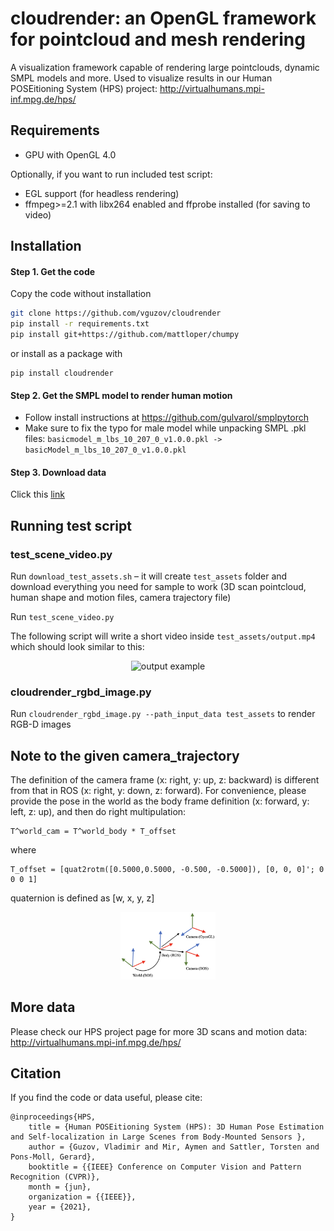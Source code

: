 # cloudrender: an OpenGL framework for pointcloud and mesh rendering
A visualization framework capable of rendering large pointclouds, dynamic SMPL models and more. Used to visualize results in our Human POSEitioning System (HPS) project: http://virtualhumans.mpi-inf.mpg.de/hps/

## Requirements
- GPU with OpenGL 4.0 

Optionally, if you want to run included test script:
- EGL support (for headless rendering)
- ffmpeg>=2.1 with libx264 enabled and ffprobe installed (for saving to video)

## Installation
#### Step 1. Get the code
Copy the code without installation
```bash
git clone https://github.com/vguzov/cloudrender
pip install -r requirements.txt
pip install git+https://github.com/mattloper/chumpy
```
or install as a package with
```
pip install cloudrender
```
#### Step 2. Get the SMPL model to render human motion
- Follow install instructions at https://github.com/gulvarol/smplpytorch
- Make sure to fix the typo for male model while unpacking SMPL .pkl files: `basicmodel_m_lbs_10_207_0_v1.0.0.pkl -> basicModel_m_lbs_10_207_0_v1.0.0.pkl`

#### Step 3. Download data
Click this [link](https://drive.google.com/drive/folders/19klLjI6eztZ7GbXQ4kDw33QOg2yNuiEw?usp=sharing)

## Running test script
### test_scene_video.py
Run `download_test_assets.sh` – it will create `test_assets` folder and download everything you need for sample to work
(3D scan pointcloud, human shape and motion files, camera trajectory file)

Run `test_scene_video.py`

The following script will write a short video inside `test_assets/output.mp4` which should look similar to this:
<p align="center">
    <img src="images/test_scene_video_output_example.gif" alt="output example"/>
</p>

### cloudrender_rgbd_image.py
Run `cloudrender_rgbd_image.py --path_input_data test_assets` to render RGB-D images

## Note to the given camera_trajectory
The definition of the camera frame (x: right, y: up, z: backward) is different from that in ROS (x: right, y: down, z: forward). For convenience, please provide the pose in the world as the body frame definition (x: forward, y: left, z: up), and then do right multipulation:
```
T^world_cam = T^world_body * T_offset
```
where
```
T_offset = [quat2rotm([0.5000,0.5000, -0.500, -0.5000]), [0, 0, 0]'; 0 0 0 1]
```
quaternion is defined as [w, x, y, z]

<p align="center">
<img src="images/coordinate_definition.png" alt="output example" width="30%"/>
</p>

## More data
Please check our HPS project page for more 3D scans and motion data: http://virtualhumans.mpi-inf.mpg.de/hps/

## Citation

If you find the code or data useful, please cite: 

```
@inproceedings{HPS,
    title = {Human POSEitioning System (HPS): 3D Human Pose Estimation and Self-localization in Large Scenes from Body-Mounted Sensors },
    author = {Guzov, Vladimir and Mir, Aymen and Sattler, Torsten and Pons-Moll, Gerard},
    booktitle = {{IEEE} Conference on Computer Vision and Pattern Recognition (CVPR)},
    month = {jun},
    organization = {{IEEE}},
    year = {2021},
}
```
